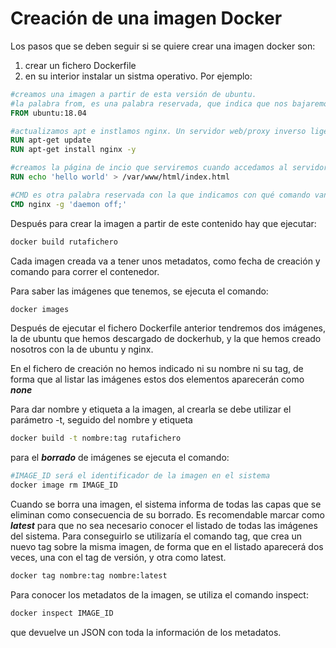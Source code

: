 # Creación de una imagen Docker

Los pasos que se deben seguir si se quiere crear una imagen docker son:

1. crear un fichero Dockerfile
2. en su interior instalar un sistma operativo. Por ejemplo:

```dockerfile
#creamos una imagen a partir de esta versión de ubuntu.
#la palabra from, es una palabra reservada, que indica que nos bajaremos una imagen oficial del dockerhub
FROM ubuntu:18.04 

#actualizamos apt e instlamos nginx. Un servidor web/proxy inverso ligero de alto rendimiento, y un proxy para servidores de correo
RUN apt-get update
RUN apt-get install nginx -y

#creamos la página de incio que serviremos cuando accedamos al servidor de correo
RUN echo 'hello world' > /var/www/html/index.html

#CMD es otra palabra reservada con la que indicamos con qué comando van a correr los contenedores que utilicen esta imagen.
CMD nginx -g 'daemon off;'
```

Después para crear la imagen a partir de este contenido hay que ejecutar:

```sh
docker build rutafichero
```

Cada imagen creada va a tener unos metadatos, como fecha de creación y comando para correr el contenedor.

Para saber las imágenes que tenemos, se ejecuta el comando:

```sh
docker images
```

Después de ejecutar el fichero Dockerfile anterior tendremos dos imágenes, la de ubuntu que hemos descargado de dockerhub, y la que hemos creado nosotros con la de ubuntu y nginx.

En el fichero de creación no hemos indicado ni su nombre ni su tag, de forma que al listar las imágenes estos dos elementos aparecerán como **_none_**

Para dar nombre y etiqueta a la imagen, al crearla se debe utilizar el parámetro -t, seguido del nombre y etiqueta

```sh
docker build -t nombre:tag rutafichero
```

para el **_borrado_** de imágenes se ejecuta el comando:

```sh
#IMAGE_ID será el identificador de la imagen en el sistema
docker image rm IMAGE_ID
```

Cuando se borra una imagen, el sistema informa de todas las capas que se eliminan como consecuencia de su borrado. Es recomendable marcar como  **_latest_** para que no sea necesario conocer el listado de todas las imágenes del sistema. Para conseguirlo se utilizaría el comando tag, que crea un nuevo tag sobre la misma imagen, de forma que en el listado aparecerá dos veces, una con el tag de versión, y otra como latest.

```sh
docker tag nombre:tag nombre:latest
```

Para conocer los metadatos de la imagen, se utiliza el comando inspect:

```sh
docker inspect IMAGE_ID
```

que devuelve un JSON con toda la información de los metadatos.

